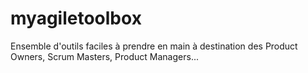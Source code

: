 # myagiletoolbox
Ensemble d'outils faciles à prendre en main à destination des Product Owners, Scrum Masters, Product Managers...
